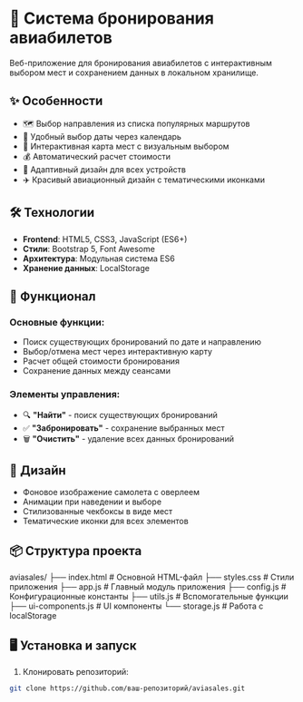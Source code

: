 # 🛫 Система бронирования авиабилетов

Веб-приложение для бронирования авиабилетов с интерактивным выбором мест и сохранением данных в локальном хранилище.

## ✨ Особенности

- 🗺️ Выбор направления из списка популярных маршрутов
- 📅 Удобный выбор даты через календарь
- 💺 Интерактивная карта мест с визуальным выбором
- 💰 Автоматический расчет стоимости
- 📱 Адаптивный дизайн для всех устройств
- ✈️ Красивый авиационный дизайн с тематическими иконками

## 🛠 Технологии

- **Frontend**: HTML5, CSS3, JavaScript (ES6+)
- **Стили**: Bootstrap 5, Font Awesome
- **Архитектура**: Модульная система ES6
- **Хранение данных**: LocalStorage

## 🚀 Функционал

### Основные функции:
- Поиск существующих бронирований по дате и направлению
- Выбор/отмена мест через интерактивную карту
- Расчет общей стоимости бронирования
- Сохранение данных между сеансами

### Элементы управления:
- 🔍 **"Найти"** - поиск существующих бронирований
- ✅ **"Забронировать"** - сохранение выбранных мест
- 🗑️ **"Очистить"** - удаление всех данных бронирований

## 🎨 Дизайн

- Фоновое изображение самолета с оверлеем
- Анимации при наведении и выборе
- Стилизованные чекбоксы в виде мест
- Тематические иконки для всех элементов

## 📦 Структура проекта
aviasales/
├── index.html # Основной HTML-файл
├── styles.css # Стили приложения
├── app.js # Главный модуль приложения
├── config.js # Конфигурационные константы
├── utils.js # Вспомогательные функции
├── ui-components.js # UI компоненты
└── storage.js # Работа с localStorage


## 🖥️ Установка и запуск

1. Клонировать репозиторий:
```bash
git clone https://github.com/ваш-репозиторий/aviasales.git
